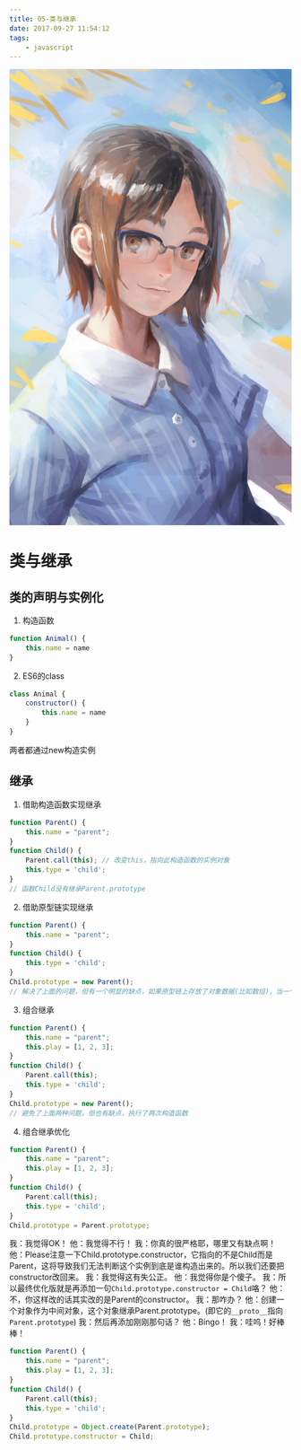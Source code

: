 ```yaml
---
title: 05-类与继承
date: 2017-09-27 11:54:12
tags:
	- javascript
---
```

<img src="/images/index/05.jpg" />
<!--more-->

# 类与继承

## 类的声明与实例化
1. 构造函数
``` javascript
function Animal() {
	this.name = name
}
```
2. ES6的class
``` javascript
class Animal {
	constructor() {
		this.name = name
	}
}
```
两者都通过new构造实例

## 继承
1. 借助构造函数实现继承
``` javascript
function Parent() {
	this.name = "parent";
}
function Child() {
	Parent.call(this); // 改变this，指向此构造函数的实例对象
	this.type = 'child';
}
// 函数Child没有继承Parent.prototype
```

2. 借助原型链实现继承
``` javascript
function Parent() {
	this.name = "parent";
}
function Child() {
	this.type = 'child';
}
Child.prototype = new Parent();
// 解决了上面的问题，但有一个明显的缺点，如果原型链上存放了对象数据(比如数组)，当一个实例更改了数据，那么就会影响到所有实例
```

3. 组合继承
``` javascript
function Parent() {
	this.name = "parent";
	this.play = [1, 2, 3];
}
function Child() {
	Parent.call(this);
	this.type = 'child';
}
Child.prototype = new Parent();
// 避免了上面两种问题，但也有缺点，执行了两次构造函数
```

4. 组合继承优化
``` javascript
function Parent() {
	this.name = "parent";
	this.play = [1, 2, 3];
}
function Child() {
	Parent.call(this);
	this.type = 'child';
}
Child.prototype = Parent.prototype;
```

我：我觉得OK！
他：我觉得不行！
我：你真的很严格耶，哪里又有缺点啊！
他：Please注意一下Child.prototype.constructor，它指向的不是Child而是Parent，这将导致我们无法判断这个实例到底是谁构造出来的。所以我们还要把constructor改回来。
我：我觉得这有失公正。
他：我觉得你是个傻子。
我：所以最终优化版就是再添加一句`Child.prototype.constructor = Child`咯？
他：不，你这样改的话其实改的是Parent的constructor。
我：那咋办？
他：创建一个对象作为中间对象，这个对象继承Parent.prototype。(即它的`__proto__`指向`Parent.prototype`)
我：然后再添加刚刚那句话？
他：Bingo！
我：哇呜！好棒棒！

``` javascript
function Parent() {
	this.name = "parent";
	this.play = [1, 2, 3];
}
function Child() {
	Parent.call(this);
	this.type = 'child';
}
Child.prototype = Object.create(Parent.prototype);
Child.prototype.constructor = Child;
```